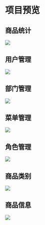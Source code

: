 # 项目预览

## 商品统计

![](https://gitee.com/ShihaoHuang310/images/raw/master/images/202204291051171.png)

## 用户管理

![](https://gitee.com/ShihaoHuang310/images/raw/master/images/202204291052043.png)


## 部门管理

![](https://gitee.com/ShihaoHuang310/images/raw/master/images/202204291053837.png)

## 菜单管理

![](https://gitee.com/ShihaoHuang310/images/raw/master/images/202204291054041.png)

## 角色管理

![](https://gitee.com/ShihaoHuang310/images/raw/master/images/202204291054826.png)

## 商品类别

![](https://gitee.com/ShihaoHuang310/images/raw/master/images/202204291055290.png)

## 商品信息

![](https://gitee.com/ShihaoHuang310/images/raw/master/images/202204291055603.png)
